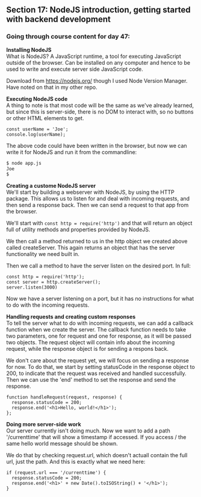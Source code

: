 ## Section 17: NodeJS introduction, getting started with backend development
### Going through course content for day 47:
<b>Installing NodeJS</b><br>
What is NodeJS? A JavaScript runtime, a tool for executing JavaScript outside of the browser. Can be installed on any computer and hence to be used to write and execute server side JavaScript code.

Download from https://nodejs.org/ though I used Node Version Manager. Have noted on that in my other repo.

<b>Executing NodeJS code</b><br>
A thing to note is that most code will be the same as we've already learned, but since this is server-side, there is no DOM to interact with, so no buttons or other HTML elements to get.

```JS
const userName = 'Joe';
console.log(userName);
```

The above code could have been written in the browser, but now we can write it for NodeJS and run it from the commandline:

```zsh
$ node app.js
Joe
$ 
```

<b>Creating a custome NodeJS server</b><br>
We'll start by building a webserver with NodeJS, by using the HTTP package. This allows us to listen for and deal with incoming requests, and then send a response back. Then we can send a request to that app from the browser.

We'll start with `const http = require('http')` and that will return an object full of utility methods and properties provided by NodeJS.

We then call a method returned to us in the http object we created above called createServer. This again returns an object that has the server functionality we need built in.

Then we call a method to have the server listen on the desired port. In full:

```JS
const http = require('http');
const server = http.createServer();
server.listen(3000)
```

Now we have a server listening on a port, but it has no instructions for what to do with the incoming requests.

<b>Handling requests and creating custom responses</b><br>
To tell the server what to do with incoming requests, we can add a callback function when we create the server. The callback function needs to take two parameters, one for request and one for response, as it will be passed two objects. The request object will contain info about the incoming request, while the response object is for sending a respons back.

We don't care about the request yet, we will focus on sending a response for now. To do that, we start by setting statusCode in the response object to 200, to indicate that the request was received and handled successfully. Then we can use the 'end' method to set the response and send the response.

```JS
function handleRequest(request, response) {
  response.statusCode = 200;
  response.end('<h1>Hello, world!</h1>');
};
```

<b>Doing more server-side work</b><br>
Our server currently isn't doing much. Now we want to add a path '/currenttime' that will show a timestamp if accessed. If you access / the same hello world message should be shown.

We do that by checking request.url, which doesn't actuall contain the full url, just the path. And this is exactly what we need here:
```JS
if (request.url === '/currenttime') {
  response.statusCode = 200;
  response.end('<h1>' + new Date().toISOString() + '</h1>');
}
```
